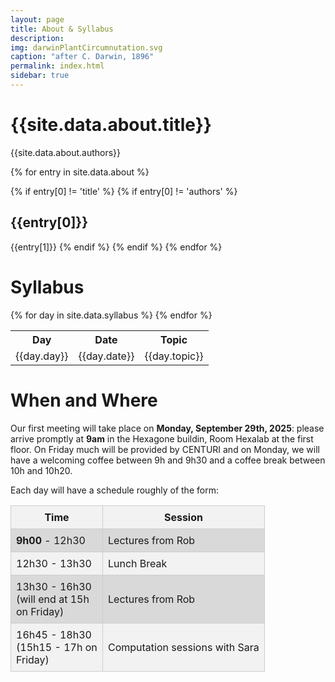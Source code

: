 ```yaml
---
layout: page
title: About & Syllabus
description: 
img: darwinPlantCircumnutation.svg
caption: "after C. Darwin, 1896"
permalink: index.html
sidebar: true
---
```


# {{site.data.about.title}}
{{site.data.about.authors}}

{% for entry in site.data.about %}

{% if entry[0] != 'title' %}
{% if entry[0] != 'authors' %}
## {{entry[0]}}
{{entry[1]}}
{% endif %}
{% endif %}
{% endfor %}

# Syllabus
<table>
<tr>
    <th><b>Day</b></th>
    <th><b>Date</b></th>
    <th><b>Topic</b></th>
</tr>
{% for day in site.data.syllabus %}
<tr>
    <td>{{day.day}}</td>
    <td>{{day.date}}</td>
    <td>{{day.topic}}</td>
</tr>
{% endfor %}
</table>

# When and Where
Our first meeting will take place on **Monday, September 29th, 2025**: please arrive promptly at **9am** in the Hexagone buildin, Room Hexalab at the first floor. On Friday much will be provided by CENTURI and on Monday, we will have a welcoming coffee between 9h and 9h30 and a coffee break between 10h and 10h20.

Each day will have a schedule roughly of the form:
<table style="border-collapse: collapse; width: 100%;">
  <tr style="background-color:#f2f2f2;">
    <th style="width:130px; border:1px solid #ccc; padding:8px;">Time</th>
    <th style="border:1px solid #ccc; padding:8px;">Session</th>
  </tr>
  <tr style="background-color:#d9d9d9;">
    <td style="border:1px solid #ccc; padding:8px;"><b>9h00</b> - 12h30</td>
    <td style="border:1px solid #ccc; padding:8px;">Lectures from Rob</td>
  </tr>
  <tr style="background-color:#f2f2f2;">
    <td style="border:1px solid #ccc; padding:8px;">12h30 - 13h30</td>
    <td style="border:1px solid #ccc; padding:8px;">Lunch Break</td>
  </tr>
  <tr style="background-color:#d9d9d9;">
    <td style="border:1px solid #ccc; padding:8px;">13h30 - 16h30 (will end at 15h on Friday)</td>
    <td style="border:1px solid #ccc; padding:8px;">Lectures from Rob</td>
  </tr>
  <tr style="background-color:#f2f2f2;">
    <td style="border:1px solid #ccc; padding:8px;">16h45 - 18h30 (15h15 - 17h on Friday)</td>
    <td style="border:1px solid #ccc; padding:8px;">Computation sessions with Sara</td>
  </tr>
</table>
